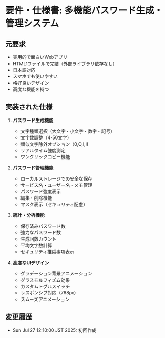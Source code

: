 # 要件・仕様書: 多機能パスワード生成・管理システム

## 元要求
- 実用的で面白いWebアプリ
- HTML1ファイルで完結（外部ライブラリ依存なし）
- 日本語対応
- スマホでも使いやすい
- 格好良いデザイン
- 高度な機能を持つ

## 実装された仕様
1. **パスワード生成機能**
   - 文字種類選択（大文字・小文字・数字・記号）
   - 文字数調整（4-50文字）
   - 類似文字除外オプション（0,O,l,I)
   - リアルタイム強度測定
   - ワンクリックコピー機能

2. **パスワード管理機能**
   - ローカルストレージでの安全な保存
   - サービス名・ユーザー名・メモ管理
   - パスワード強度表示
   - 編集・削除機能
   - マスク表示（セキュリティ配慮）

3. **統計・分析機能**
   - 保存済みパスワード数
   - 強力なパスワード数
   - 生成回数カウント
   - 平均文字数計算
   - セキュリティ推奨事項表示

4. **高度なUIデザイン**
   - グラデーション背景アニメーション
   - グラスモルフィズム効果
   - カスタムトグルスイッチ
   - レスポンシブ対応（768px）
   - スムーズアニメーション

## 変更履歴
- Sun Jul 27 12:10:00 JST 2025: 初回作成
